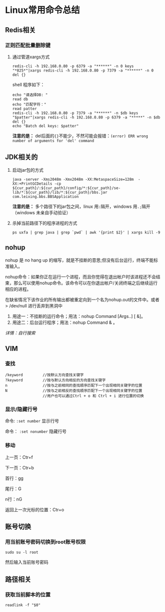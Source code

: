 #		Linux常用命令总结

##		Redis相关

###		正则匹配批量删除键

1. 通过管道xargs方式

   ```shell
   redis-cli -h 192.168.0.80 -p 6379 -a "******" -n 0 keys "*825*"|xargs redis-cli -h 192.168.0.80 -p 7379 -a "******" -n 0 del {}
   ```

   shell 程序如下：

   ```shell
   echo "请选择DB: "
   read db
   echo "匹配字符："
   read patter
   redis-cli -h 192.168.0.80 -p 7379 -a "******" -n $db keys "$patter"|xargs redis-cli -h 192.168.0.80 -p 6379 -a "*****" -n $db del {}
   echo "Batch del keys: $patter"
   
   ```

   **注意的是：** del后面的`{}`不能少，不然可能会报错：`(error) ERR wrong number of arguments for 'del' command`



##		JDK相关的

1. 启动jar包的方式

   ```shell
   java -server -Xms2048m -Xmx2048m -XX:MetaspaceSize=128m  -XX:+PrintGCDetails -cp ${cur_path}/:${cur_path}/config/*:${cur_path}/se-lib/*:${cur_path}/lib/*:${cur_path}/bbs.jar com.leixing.bbs.BBSApplication
   ```

   **注意的是：** 多个路径下的jar包之间，linux 用`:`隔开，windows 用`.;`隔开（windows 未亲自手动验证）

   

2. 杀掉当前路径下的程序进程的方式

   ```shell
   ps uxfa | grep java | grep `pwd` | awk '{print $2}' | xargs kill -9
   ```



##		nohup

nohup 是 no hang up 的缩写，就是不挂断的意思;但没有后台运行，终端不能标准输入。

nohup命令：如果你正在运行一个进程，而且你觉得在退出帐户时该进程还不会结束，那么可以使用nohup命令。该命令可以在你退出帐户/关闭终端之后继续运行相应的进程。

在缺省情况下该作业的所有输出都被重定向到一个名为nohup.out的文件中。或者 > /dev/null 进行丢弃到黑洞中

1. 用途一：不挂断的运行命令；用法：nohup Command [Args..] [ &]。
2. 用途二：后台运行程序；用法：nohup Command & 。

*详情：自行搜索*



##		VIM

###		查找

```shell
/keyword         //按默认方向查找关键字
?keyword         //按与默认方向相反的方向查找关键字
n                //按与之前相同的查找顺序匹配下一个出现相同关键字的位置
N                //按与之前相反的查找顺序匹配下一个出现相同关键字的位置   　　　　　　　
				 //用户也可以通过Ctrl + o 和 Ctrl + i 进行位置的切换
```



###	显示/隐藏行号

命令:	`:set number` 显示行号

命令： `:set nonumber` 隐藏行号

###		移动

上一页：Ctr+f

下一页：Ctr+b

首行：gg

尾行：G

n行：nG

返回上一次光标的位置：Ctr+o



##	账号切换

###	用当前账号密码切换到root账号权限

```shell
sudo su -l root
```

然后输入当前账号密码

##  路径相关

###		获取当前脚本的位置

```shell
readlink -f "$0"
```



